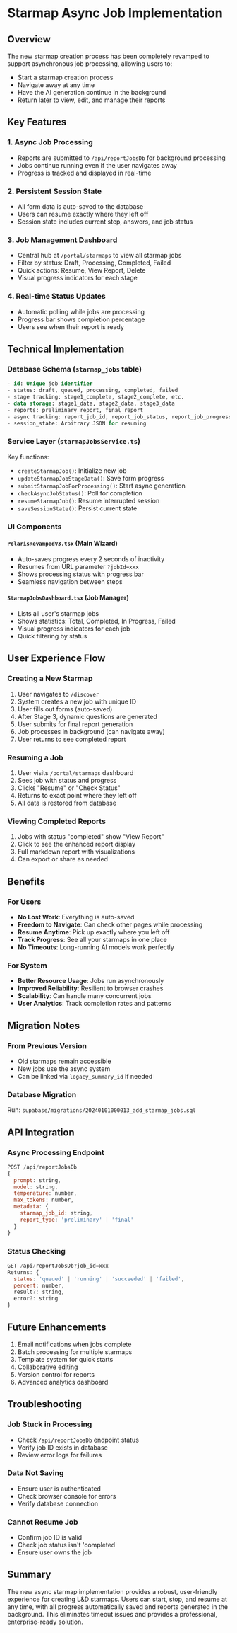 # Starmap Async Job Implementation

## Overview

The new starmap creation process has been completely revamped to support asynchronous job processing, allowing users to:

- Start a starmap creation process
- Navigate away at any time
- Have the AI generation continue in the background
- Return later to view, edit, and manage their reports

## Key Features

### 1. **Async Job Processing**

- Reports are submitted to `/api/reportJobsDb` for background processing
- Jobs continue running even if the user navigates away
- Progress is tracked and displayed in real-time

### 2. **Persistent Session State**

- All form data is auto-saved to the database
- Users can resume exactly where they left off
- Session state includes current step, answers, and job status

### 3. **Job Management Dashboard**

- Central hub at `/portal/starmaps` to view all starmap jobs
- Filter by status: Draft, Processing, Completed, Failed
- Quick actions: Resume, View Report, Delete
- Visual progress indicators for each stage

### 4. **Real-time Status Updates**

- Automatic polling while jobs are processing
- Progress bar shows completion percentage
- Users see when their report is ready

## Technical Implementation

### Database Schema (`starmap_jobs` table)

```sql
- id: Unique job identifier
- status: draft, queued, processing, completed, failed
- stage tracking: stage1_complete, stage2_complete, etc.
- data storage: stage1_data, stage2_data, stage3_data
- reports: preliminary_report, final_report
- async tracking: report_job_id, report_job_status, report_job_progress
- session_state: Arbitrary JSON for resuming
```

### Service Layer (`starmapJobsService.ts`)

Key functions:

- `createStarmapJob()`: Initialize new job
- `updateStarmapJobStageData()`: Save form progress
- `submitStarmapJobForProcessing()`: Start async generation
- `checkAsyncJobStatus()`: Poll for completion
- `resumeStarmapJob()`: Resume interrupted session
- `saveSessionState()`: Persist current state

### UI Components

#### `PolarisRevampedV3.tsx` (Main Wizard)

- Auto-saves progress every 2 seconds of inactivity
- Resumes from URL parameter `?jobId=xxx`
- Shows processing status with progress bar
- Seamless navigation between steps

#### `StarmapJobsDashboard.tsx` (Job Manager)

- Lists all user's starmap jobs
- Shows statistics: Total, Completed, In Progress, Failed
- Visual progress indicators for each job
- Quick filtering by status

## User Experience Flow

### Creating a New Starmap

1. User navigates to `/discover`
2. System creates a new job with unique ID
3. User fills out forms (auto-saved)
4. After Stage 3, dynamic questions are generated
5. User submits for final report generation
6. Job processes in background (can navigate away)
7. User returns to see completed report

### Resuming a Job

1. User visits `/portal/starmaps` dashboard
2. Sees job with status and progress
3. Clicks "Resume" or "Check Status"
4. Returns to exact point where they left off
5. All data is restored from database

### Viewing Completed Reports

1. Jobs with status "completed" show "View Report"
2. Click to see the enhanced report display
3. Full markdown report with visualizations
4. Can export or share as needed

## Benefits

### For Users

- **No Lost Work**: Everything is auto-saved
- **Freedom to Navigate**: Can check other pages while processing
- **Resume Anytime**: Pick up exactly where you left off
- **Track Progress**: See all your starmaps in one place
- **No Timeouts**: Long-running AI models work perfectly

### For System

- **Better Resource Usage**: Jobs run asynchronously
- **Improved Reliability**: Resilient to browser crashes
- **Scalability**: Can handle many concurrent jobs
- **User Analytics**: Track completion rates and patterns

## Migration Notes

### From Previous Version

- Old starmaps remain accessible
- New jobs use the async system
- Can be linked via `legacy_summary_id` if needed

### Database Migration

Run: `supabase/migrations/20240101000013_add_starmap_jobs.sql`

## API Integration

### Async Processing Endpoint

```javascript
POST /api/reportJobsDb
{
  prompt: string,
  model: string,
  temperature: number,
  max_tokens: number,
  metadata: {
    starmap_job_id: string,
    report_type: 'preliminary' | 'final'
  }
}
```

### Status Checking

```javascript
GET /api/reportJobsDb?job_id=xxx
Returns: {
  status: 'queued' | 'running' | 'succeeded' | 'failed',
  percent: number,
  result?: string,
  error?: string
}
```

## Future Enhancements

1. Email notifications when jobs complete
2. Batch processing for multiple starmaps
3. Template system for quick starts
4. Collaborative editing
5. Version control for reports
6. Advanced analytics dashboard

## Troubleshooting

### Job Stuck in Processing

- Check `/api/reportJobsDb` endpoint status
- Verify job ID exists in database
- Review error logs for failures

### Data Not Saving

- Ensure user is authenticated
- Check browser console for errors
- Verify database connection

### Cannot Resume Job

- Confirm job ID is valid
- Check job status isn't 'completed'
- Ensure user owns the job

## Summary

The new async starmap implementation provides a robust, user-friendly experience for creating L&D starmaps. Users can start, stop, and resume at any time, with all progress automatically saved and reports generated in the background. This eliminates timeout issues and provides a professional, enterprise-ready solution.
